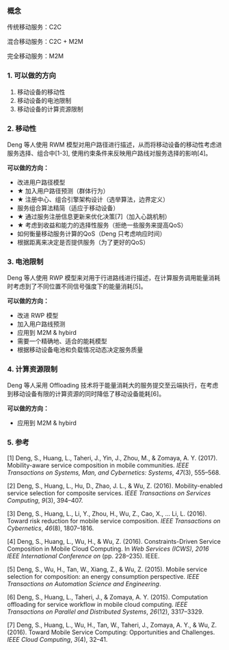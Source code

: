 ### 概念

传统移动服务：C2C

混合移动服务：C2C + M2M

完全移动服务：M2M

### 1. 可以做的方向

1. 移动设备的移动性
2. 移动设备的电池限制
3. 移动设备的计算资源限制

### 2. 移动性

Deng 等人使用 RWM 模型对用户路径进行描述，从而将移动设备的移动性考虑进服务选择、组合中[1-3], 使用约束条件来反映用户路线对服务选择的影响[4]。

**可以做的方向：**

* 改进用户路径模型
* ★ 加入用户路径预测（群体行为）
* ★ 注册中心、组合引擎架构设计（选举算法，边界定义）
* 服务组合算法精简（适应于移动设备）
* ★ 通过服务注册信息更新来优化决策[7]（加入心跳机制）
* ★ 考虑到收益和能力的选择性服务（拒绝一些服务来提高QoS）
* 如何衡量移动服务计算的QoS（Deng 只考虑响应时间）
* 根据距离来决定是否提供服务（为了更好的QoS）

### 3. 电池限制

Deng 等人使用 RWP 模型来对用于行进路线进行描述，在计算服务调用能量消耗时考虑到了不同位置不同信号强度下的能量消耗[5]。

**可以做的方向：**

* 改进 RWP 模型
* 加入用户路线预测
* 应用到 M2M & hybird
* 需要一个精确地、适合的能耗模型
* 根据移动设备电池和负载情况动态决定服务质量

### 4. 计算资源限制

Deng 等人采用 Offloading 技术将于能量消耗大的服务提交至云端执行，在考虑到移动设备有限的计算资源的同时降低了移动设备能耗[6]。

**可以做的方向：**

* 应用到 M2M & hybird

### 5. 参考

[1] Deng, S., Huang, L., Taheri, J., Yin, J., Zhou, M., & Zomaya, A. Y. (2017). Mobility-aware service composition in mobile communities. *IEEE Transactions on Systems, Man, and Cybernetics: Systems*, *47*(3), 555–568.

[2] Deng, S., Huang, L., Hu, D., Zhao, J. L., & Wu, Z. (2016). Mobility-enabled service selection for composite services. *IEEE Transactions on Services Computing*, *9*(3), 394–407.

[3] Deng, S., Huang, L., Li, Y., Zhou, H., Wu, Z., Cao, X., … Li, L. (2016). Toward risk reduction for mobile service composition. *IEEE Transactions on Cybernetics*, *46*(8), 1807–1816.

[4] Deng, S., Huang, L., Wu, H., & Wu, Z. (2016). Constraints-Driven Service Composition in Mobile Cloud Computing. In *Web Services (ICWS), 2016 IEEE International Conference on* (pp. 228–235). IEEE.

[5] Deng, S., Wu, H., Tan, W., Xiang, Z., & Wu, Z. (2015). Mobile service selection for composition: an energy consumption perspective. *IEEE Transactions on Automation Science and Engineering*.

[6] Deng, S., Huang, L., Taheri, J., & Zomaya, A. Y. (2015). Computation offloading for service workflow in mobile cloud computing. *IEEE Transactions on Parallel and Distributed Systems*, *26*(12), 3317–3329.

[7] Deng, S., Huang, L., Wu, H., Tan, W., Taheri, J., Zomaya, A. Y., & Wu, Z. (2016). Toward Mobile Service Computing: Opportunities and Challenges. *IEEE Cloud Computing*, *3*(4), 32–41.